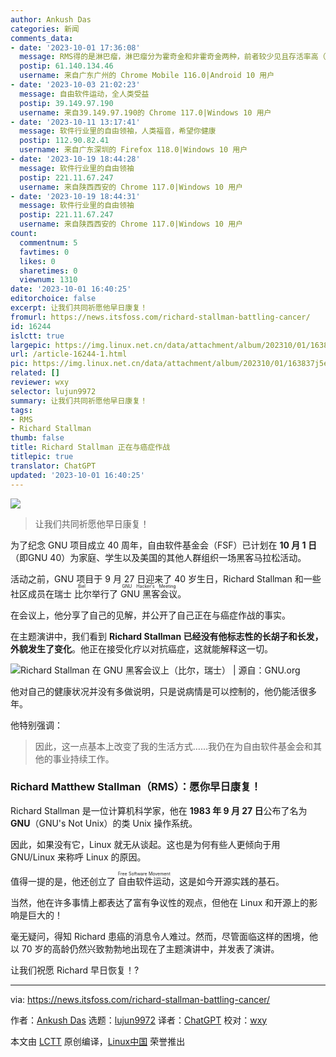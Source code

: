 ```yaml
---
author: Ankush Das
categories: 新闻
comments_data:
- date: '2023-10-01 17:36:08'
  message: RMS得的是淋巴瘤，淋巴瘤分为霍奇金和非霍奇金两种，前者较少见且存活率高（87%），后者相对更常见但存活率低一些（72%）。
  postip: 61.140.134.46
  username: 来自广东广州的 Chrome Mobile 116.0|Android 10 用户
- date: '2023-10-03 21:02:23'
  message: 自由软件运动，全人类受益
  postip: 39.149.97.190
  username: 来自39.149.97.190的 Chrome 117.0|Windows 10 用户
- date: '2023-10-11 13:17:41'
  message: 软件行业里的自由领袖，人类福音，希望你健康
  postip: 112.90.82.41
  username: 来自广东深圳的 Firefox 118.0|Windows 10 用户
- date: '2023-10-19 18:44:28'
  message: 软件行业里的自由领袖
  postip: 221.11.67.247
  username: 来自陕西西安的 Chrome 117.0|Windows 10 用户
- date: '2023-10-19 18:44:31'
  message: 软件行业里的自由领袖
  postip: 221.11.67.247
  username: 来自陕西西安的 Chrome 117.0|Windows 10 用户
count:
  commentnum: 5
  favtimes: 0
  likes: 0
  sharetimes: 0
  viewnum: 1310
date: '2023-10-01 16:40:25'
editorchoice: false
excerpt: 让我们共同祈愿他早日康复！
fromurl: https://news.itsfoss.com/richard-stallman-battling-cancer/
id: 16244
islctt: true
largepic: https://img.linux.net.cn/data/attachment/album/202310/01/163837j5enqwi9a2h6v22e.jpg
url: /article-16244-1.html
pic: https://img.linux.net.cn/data/attachment/album/202310/01/163837j5enqwi9a2h6v22e.jpg.thumb.jpg
related: []
reviewer: wxy
selector: lujun9972
summary: 让我们共同祈愿他早日康复！
tags:
- RMS
- Richard Stallman
thumb: false
title: Richard Stallman 正在与癌症作战
titlepic: true
translator: ChatGPT
updated: '2023-10-01 16:40:25'
---
```


![](https://img.linux.net.cn/data/attachment/album/202310/01/163837j5enqwi9a2h6v22e.jpg)



> 
> 让我们共同祈愿他早日康复！
> 
> 
> 


为了纪念 GNU 项目成立 40 周年，自由软件基金会（FSF）已计划在 **10 月 1 日**（即GNU 40）为家庭、学生以及美国的其他人群组织一场黑客马拉松活动。


活动之前，GNU 项目于 9 月 27 日迎来了 40 岁生日，Richard Stallman 和一些社区成员在瑞士<ruby> 比尔 <rt>  Biel </rt></ruby>举行了 <ruby> GNU 黑客会议 <rt>  GNU Hacker's Meeting </rt></ruby>。


在会议上，他分享了自己的见解，并公开了自己正在与癌症作战的事实。


在主题演讲中，我们看到 **Richard Stallman 已经没有他标志性的长胡子和长发，外貌发生了变化**。他正在接受化疗以对抗癌症，这就能解释这一切。


![Richard Stallman 在 GNU 黑客会议上（比尔，瑞士） | 源自：GNU.org](https://img.linux.net.cn/data/attachment/album/202310/01/164025ha7fbba03axxxxyp.jpg)


他对自己的健康状况并没有多做说明，只是说病情是可以控制的，他仍能活很多年。


他特别强调：



> 
> 因此，这一点基本上改变了我的生活方式……我仍在为自由软件基金会和其他的事业持续工作。
> 
> 
> 


### Richard Matthew Stallman（RMS）：愿你早日康复！


Richard Stallman 是一位计算机科学家，他在 **1983 年 9 月 27 日**公布了名为 **GNU**（GNU's Not Unix）的类 Unix 操作系统。


因此，如果没有它，Linux 就无从谈起。这也是为何有些人更倾向于用 GNU/Linux 来称呼 Linux 的原因。


值得一提的是，他还创立了 <ruby> 自由软件运动 <rt>  Free Software Movement </rt></ruby>，这是如今开源实践的基石。


当然，他在许多事情上都表达了富有争议性的观点，但他在 Linux 和开源上的影响是巨大的！


毫无疑问，得知 Richard 患癌的消息令人难过。然而，尽管面临这样的困境，他以 70 岁的高龄仍然兴致勃勃地出现在了主题演讲中，并发表了演讲。


让我们祝愿 Richard 早日恢复！?




---


via: <https://news.itsfoss.com/richard-stallman-battling-cancer/>


作者：[Ankush Das](https://news.itsfoss.com/author/ankush/) 选题：[lujun9972](https://github.com/lujun9972) 译者：[ChatGPT](https://linux.cn/lctt/ChatGPT) 校对：[wxy](https://github.com/wxy)


本文由 [LCTT](https://github.com/LCTT/TranslateProject) 原创编译，[Linux中国](https://linux.cn/) 荣誉推出